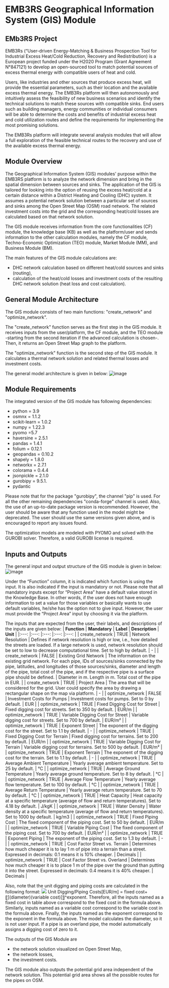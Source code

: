 # EMB3RS Geographical Information System (GIS) Module
## EMb3RS Project
EMB3Rs (“User-driven Energy-Matching & Business Prospection Tool for Industrial Excess Heat/Cold Reduction, Recovery and Redistribution) is a European project funded under the H2020 Program (Grant Agreement N°847121) to develop an open-sourced tool to match potential sources of excess thermal energy with compatible users of heat and cold.

Users, like industries and other sources that produce excess heat, will provide the essential parameters, such as their location and the available excess thermal energy. The EMB3Rs platform will then autonomously and intuitively assess the feasibility of new business scenarios and identify the technical solutions to match these sources with compatible sinks. End users such as building managers, energy communities or individual consumers will be able to determine the costs and benefits of industrial excess heat and cold utilization routes and define the requirements for implementing the most promising solutions.

The EMB3Rs platform will integrate several analysis modules that will allow a full exploration of the feasible technical routes to the recovery and use of the available excess thermal energy.

## Module Overview
The Geographical Information System (GIS) modules' purpose within the EMB3RS platform is to analyze the network dimension and bring in the spatial dimension between sources and sinks. The application of the GIS is tailored for looking into the option of reusing the excess heat/cold at a certain distance within a District Heating and Cooling (DHC) system. It assumes a potential network solution between a particular set of sources and sinks among the Open Street Map (OSM) road network. The related investment costs into the grid and the corresponding heat/cold losses are calculated based on that network solution.

The GIS module receives information from the core functionalities (CF) module, the knowledge base (KB) as well as the platform/user and sends information to the other calculation modules, namely the CF module, Techno-Economic Optimization (TEO) module, Market Module (MM), and Business Module (BM).

The main features of the GIS module calculations are:
- DHC network calculation based on different heat/cold sources and sinks (routing),
- calculation of the heat/cold losses and investment costs of the resulting DHC network solution (heat loss and cost calculation).

## General Module Architecture
The GIS module consists of two main functions: "create_network" and "optimize_network".

The "create_network" function serves as the first step in the GIS module. It receives inputs from the user/platform, the CF module, and the TEO module -starting from the second iteration if the advanced calculation is chosen-. Then, it returns an Open Street Map graph to the platform.

The "optimize_network" function is the second step of the GIS module. It calculates a thermal network solution and related thermal losses and investment costs.

The general model architecture is given in below:
![image](https://user-images.githubusercontent.com/98012853/165799218-3486110b-2010-4b05-b859-74f4dacd6624.png)

## Module Requirements
The integrated version of the GIS module has following dependencies:
-	python = 3.9
-	osmnx = 1.1.2
-	scikit-learn = 1.0.2
-	numpy = 1.22.3
-	pyomo =5.7
-	haversine = 2.5.1
-	pandas = 1.4.1
-	folium = 0.12.1
-	geopandas = 0.10.2
-	shapely = 1.8.0
-	networkx = 2.7.1
-	colorama = 0.4.4
-	jsonpickle = 2.1.0
-	gurobipy = 9.5.1.
-	pydantic 

Please note that for the package "gurobipy", the channel "pip" is used. For all the other remaining dependencies "conda-forge" channel is used. Also, the use of an up-to-date package version is recommended. However, the user should be aware that any function used in the model might be deprecated. The user should use the same versions given above, and is encouraged to report any issues found.

The optimization models are modeled with PYOMO and solved with the GUROBI solver. Therefore, a valid GUROBI license is required.

## Inputs and Outputs
The general input and output structure of the GIS module is given in below:
![image](https://user-images.githubusercontent.com/98012853/165799907-19c696ee-67e0-491d-a89e-9dfe957fc62c.png)

Under the “Function” column, it is indicated which function is using the input. It is also indicated if the input is mandatory or not. Please note that all mandatory inputs except for “Project Area” have a default value stored in the Knowledge Base. In other words, if the user does not have enough information to set a value for those variables or basically wants to use default variables, he/she has the option not to give input. However, the user must provide the “Project Area” input by choosing it via the platform.

The inputs that are expected from the user, their labels, and descriptions of the inputs are given below:
| **Function** 	| **Mandatory** 	| **Label** 	| **Description** 	| **Unit** 	|
|:---:	|:---:	|:---:	|:---:	|:---:	|
| create_network 	| TRUE 	| Network Resolution 	| Defines if   network resolution is high or low, i.e., how detailed the streets are loaded.   If a large network is used, network resolution should be set to low to   decrease computational time. Set to high by default. 	| - 	|
| create_network 	| FALSE 	| Existing Grid Network 	| The information   on the existing grid network. For each pipe, IDs of sources/sinks connected   by the pipe, latitudes, and longitudes of those sources/sinks, diameter and   length of the pipe, total cost of the pipe, and if the respective pipe is a   surface pipe should be defined. 	| Diameter in m.   Length in m.  Total cost of the pipe in   EUR. 	|
| create_network 	| TRUE 	| Project Area 	| The area that   will be considered for the grid. User could specify the area by drawing a   rectangular shape on the map via platform. 	| - 	|
| optimize_network 	| FALSE 	| Investment Costs for Pumps 	| Investment   costs for pumps. Set to 0 by default. 	| EUR 	|
| optimize_network 	| TRUE 	| Fixed Digging Cost for Street 	| Fixed digging   cost for streets. Set to 350 by default. 	| EUR/m 	|
| optimize_network 	| TRUE 	| Variable Digging Cost for Street 	| Variable   digging cost for streets. Set to 700 by default. 	| EUR/m² 	|
| optimize_network 	| TRUE 	| Exponent Street 	| The exponent of   the digging cost for the street. Set to 1.1 by default. 	| - 	|
| optimize_network 	| TRUE 	| Fixed Digging Cost for Terrain 	| Fixed digging   cost for terrains. Set to 200 by default. 	| EUR/m 	|
| optimize_network 	| TRUE 	| Variable Digging Cost for Terrain 	| Variable   digging cost for terrains. Set to 500 by default. 	| EUR/m² 	|
| optimize_network 	| TRUE 	| Exponent Terrain 	| The exponent of   the digging cost for the terrain. Set to 1.1 by default. 	| - 	|
| optimize_network 	| TRUE 	| Average Ambient Temperature 	| Yearly average   ambient temperature. Set to 25 by default. 	| °C 	|
| optimize_network 	| TRUE 	| Average Ground Temperature 	| Yearly average   ground temperature. Set to 8 by default. 	| °C 	|
| optimize_network 	| TRUE 	| Average Flow Temperature 	| Yearly average   flow temperature. Set to 100 by default. 	| °C 	|
| optimize_network 	| TRUE 	| Average Return Temperature 	| Yearly average   return temperature. Set to 70 by default. 	| °C 	|
| optimize_network 	| TRUE 	| Heat Capacity 	| Heat capacity   at a specific temperature (average of flow and return temperatures). Set to   4.18 by default. 	| J/kgK 	|
| optimize_network 	| TRUE 	| Water Density 	| Water density   at a specific temperature (average of flow and return temperatures). Set to   1000 by default. 	| kg/m3 	|
| optimize_network 	| TRUE 	| Fixed Piping Cost 	| The fixed   component of the piping cost. Set to 50 by default. 	| EUR/m 	|
| optimize_network 	| TRUE 	| Variable Piping Cost 	| The fixed   component of the piping cost. Set to 700 by default. 	| EUR/m² 	|
| optimize_network 	| TRUE 	| Exponent Piping 	| The exponent of   the piping cost. Set to 1.3 by default. 	| - 	|
| optimize_network 	| TRUE 	| Cost Factor Street vs. Terrain 	| Determines how   much cheaper it is to lay 1 m of pipe into a terrain than a street. Expressed   in decimals: 0.1 means it is 10% cheaper. 	| Decimals 	|
| optimize_network 	| TRUE 	| Cost Factor Street vs. Overland 	| Determines how   much cheaper it is to place 1 m of the pipe over the ground than putting it   into the street. Expressed in decimals: 0.4 means it is 40% cheaper. 	| Decimals 	|

Also, note that the unit digging and piping costs are calculated in the following format:
<img src="https://render.githubusercontent.com/render/math?math=Unit Digging/Piping Costs[EUR/m] = fixed cost + [(diameter)(variable cost)]^exponent">
Unit Digging/Piping Costs[EUR/m]  = fixed cost+〖[(diameter)(variable cost)]〗^exponent.
Therefore, all the inputs named as a fixed cost in table above correspond to the fixed cost in the formula above. Similarly, inputs named as a variable cost correspond to the variable cost in the formula above. Finally, the inputs named as the exponent correspond to the exponent in the formula above. The model calculates the diameter, so it is not user input. If a pipe is an overland pipe, the model automatically assigns a digging cost of zero to it.

The outputs of the GIS Module are
-	the network solution visualized on Open Street Map,
-	the network losses,
-	the investment costs.

The GIS module also outputs the potential grid area independent of the network solution. This potential grid area shows all the possible routes for the pipes on OSM.

